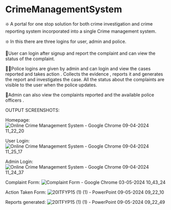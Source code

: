 # CrimeManagementSystem
❇️ A portal for one stop solution for both crime investigation and crime reporting system incorporated into a single Crime management system.

❇️ In this there are three logins for user, admin and police.

👤User can login after signup and report the complaint and can view the status of the complaint.

👮🏼Police logins are given by admin and can login and view the cases reported and takes action . Collects the evidence , reports it and generates the report and investigates the case.
All the status about the complaints are visible to the user when the police updates.

👤Admin can also view the complaints reported and the available police officers .

OUTPUT SCREENSHOTS:

Homepage:
![Online Crime Management System - Google Chrome 09-04-2024 11_22_20](https://github.com/subasinijothibasu/CrimeManagementSystem/assets/69149150/1ff4c797-1896-4f79-820a-769a2413a8f6)

User Login:
![Online Crime Management System - Google Chrome 09-04-2024 11_25_17](https://github.com/subasinijothibasu/CrimeManagementSystem/assets/69149150/02744123-9202-462d-86b6-68f2e6769a43)

Admin Login:
![Online Crime Management System - Google Chrome 09-04-2024 11_24_37](https://github.com/subasinijothibasu/CrimeManagementSystem/assets/69149150/8d239f99-df30-4a4d-89d9-2f5fee9675e7)

Complaint Form:
![Complaint Form - Google Chrome 03-05-2024 10_43_24](https://github.com/subasinijothibasu/CrimeManagementSystem/assets/69149150/da3045e0-18dd-4372-b222-7cf23ffb37a4)

Action Taken Form:
![20ITFYP15 (1) (1) - PowerPoint 09-05-2024 09_22_10](https://github.com/subasinijothibasu/CrimeManagementSystem/assets/69149150/2448f986-0d1a-4cff-906d-e0560702230e)

Reports generated:
![20ITFYP15 (1) (1) - PowerPoint 09-05-2024 09_22_49](https://github.com/subasinijothibasu/CrimeManagementSystem/assets/69149150/a439f963-f549-4061-b5b9-974f49036527)






 
 
